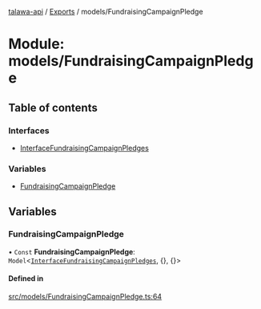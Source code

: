 [talawa-api](../README.md) / [Exports](../modules.md) / models/FundraisingCampaignPledge

# Module: models/FundraisingCampaignPledge

## Table of contents

### Interfaces

- [InterfaceFundraisingCampaignPledges](../interfaces/models_FundraisingCampaignPledge.InterfaceFundraisingCampaignPledges.md)

### Variables

- [FundraisingCampaignPledge](models_FundraisingCampaignPledge.md#fundraisingcampaignpledge)

## Variables

### FundraisingCampaignPledge

• `Const` **FundraisingCampaignPledge**: `Model`\<[`InterfaceFundraisingCampaignPledges`](../interfaces/models_FundraisingCampaignPledge.InterfaceFundraisingCampaignPledges.md), \{\}, \{\}\>

#### Defined in

[src/models/FundraisingCampaignPledge.ts:64](https://github.com/PalisadoesFoundation/talawa-api/blob/0deccac/src/models/FundraisingCampaignPledge.ts#L64)
